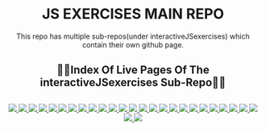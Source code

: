 <div align="center">
  <h1>JS EXERCISES MAIN REPO</h1>
  <p>This repo has multiple sub-repos(under interactiveJSexercises) which contain their own github page.</p>
  <h2>🔗📄Index Of Live Pages Of The interactiveJSexercises Sub-Repo📄🔗<h2>
</div>

<div align="center">
	<a href="https://ehkarabas.github.io/js-exercises/interactiveJSexercises/basicCalculator/">
		<img src="https://img.shields.io/badge/basic%20calculator-%23.svg?&style=for-the-badge&logo=www&logoColor=white%22&color=black">
	</a>
	<a href="https://ehkarabas.github.io/js-exercises/interactiveJSexercises/scheduleChecker/">
		<img src="https://img.shields.io/badge/schedule%20checker-%23.svg?&style=for-the-badge&logo=www&logoColor=white%22&color=black">
	</a>
	<a href="https://ehkarabas.github.io/js-exercises/interactiveJSexercises/increasedWageCalc/">
		<img src="https://img.shields.io/badge/increased%20wage%20calculator-%23.svg?&style=for-the-badge&logo=www&logoColor=white%22&color=black">
	</a>
	<a href="https://ehkarabas.github.io/js-exercises/interactiveJSexercises/creditEligibilityChecker/">
		<img src="https://img.shields.io/badge/credit%20eligibility%20checker-%23.svg?&style=for-the-badge&logo=www&logoColor=white%22&color=black">
	</a>
	<a href="https://ehkarabas.github.io/js-exercises/interactiveJSexercises/inputValidation/">
		<img src="https://img.shields.io/badge/input%20validation-%23.svg?&style=for-the-badge&logo=www&logoColor=white%22&color=black">
	</a>
	<a href="https://ehkarabas.github.io/js-exercises/interactiveJSexercises/averageCalculator/">
		<img src="https://img.shields.io/badge/average%20calculator-%23.svg?&style=for-the-badge&logo=www&logoColor=white%22&color=black">
	</a>
	<a href="https://ehkarabas.github.io/js-exercises/interactiveJSexercises/baseExponentCalculator/">
		<img src="https://img.shields.io/badge/base%20exponent%20calculator-%23.svg?&style=for-the-badge&logo=www&logoColor=white%22&color=black">
	</a>
	<a href="https://ehkarabas.github.io/js-exercises/interactiveJSexercises/digitCountCalculator/">
		<img src="https://img.shields.io/badge/digits%20count%20calculator-%23.svg?&style=for-the-badge&logo=www&logoColor=white%22&color=black">
	</a>
	<a href="https://ehkarabas.github.io/js-exercises/interactiveJSexercises/gradeAverageCalculator/">
		<img src="https://img.shields.io/badge/grade%20average%20calculator-%23.svg?&style=for-the-badge&logo=www&logoColor=white%22&color=black">
	</a>
	<a href="https://ehkarabas.github.io/js-exercises/interactiveJSexercises/primeFactorsCalculator/">
		<img src="https://img.shields.io/badge/prime%20factors%20calculator-%23.svg?&style=for-the-badge&logo=www&logoColor=white%22&color=black">
	</a>
	<a href="https://ehkarabas.github.io/js-exercises/interactiveJSexercises/numberGuessingGame/">
		<img src="https://img.shields.io/badge/number%20guessing%20game-%23.svg?&style=for-the-badge&logo=www&logoColor=white%22&color=black">
	</a>
	<a href="https://ehkarabas.github.io/js-exercises/interactiveJSexercises/closestPalindromicFinder/">
		<img src="https://img.shields.io/badge/closest%20palindromic-%23.svg?&style=for-the-badge&logo=www&logoColor=white%22&color=black">
	</a>
	<a href="https://ehkarabas.github.io/js-exercises/interactiveJSexercises/sentenceCapitalizer/">
		<img src="https://img.shields.io/badge/sentence%20capitalizer-%23.svg?&style=for-the-badge&logo=www&logoColor=white%22&color=black">
	</a>
	<a href="https://ehkarabas.github.io/js-exercises/interactiveJSexercises/emailPartialEncyription/">
		<img src="https://img.shields.io/badge/email%20encyription-%23.svg?&style=for-the-badge&logo=www&logoColor=white%22&color=black">
	</a>
	<a href="https://ehkarabas.github.io/js-exercises/interactiveJSexercises/arrayAverageCalculator/">
		<img src="https://img.shields.io/badge/avg%20calculator-%23.svg?&style=for-the-badge&logo=www&logoColor=white%22&color=black">
	</a>
	<a href="https://ehkarabas.github.io/js-exercises/interactiveJSexercises/digitsSorter/">
		<img src="https://img.shields.io/badge/digits%20sorter-%23.svg?&style=for-the-badge&logo=www&logoColor=white%22&color=black">
	</a>
	<a href="https://ehkarabas.github.io/js-exercises/interactiveJSexercises/consonantsFiltering/">
		<img src="https://img.shields.io/badge/letter%20filtering-%23.svg?&style=for-the-badge&logo=www&logoColor=white%22&color=black">
	</a>
	<a href="https://ehkarabas.github.io/js-exercises/interactiveJSexercises/repeatingOccurences/">
		<img src="https://img.shields.io/badge/nonunique%20finder-%23.svg?&style=for-the-badge&logo=www&logoColor=white%22&color=black">
	</a>
	<a href="https://ehkarabas.github.io/js-exercises/interactiveJSexercises/squareAndSum/">
		<img src="https://img.shields.io/badge/square&sum-%23.svg?&style=for-the-badge&logo=www&logoColor=white%22&color=black">
	</a>
	<a href="https://ehkarabas.github.io/js-exercises/interactiveJSexercises/keyboardKeyPress/">
		<img src="https://img.shields.io/badge/key%20press-%23.svg?&style=for-the-badge&logo=www&logoColor=white%22&color=black">
	</a>
	<a href="https://ehkarabas.github.io/js-exercises/interactiveJSexercises/randomBackgroundColor/">
		<img src="https://img.shields.io/badge/random%20bgcolor-%23.svg?&style=for-the-badge&logo=www&logoColor=white%22&color=black">
	</a>
	<a href="https://ehkarabas.github.io/js-exercises/interactiveJSexercises/numberGuessingGameAdv/">
		<img src="https://img.shields.io/badge/num%20guess%20adv-%23.svg?&style=for-the-badge&logo=www&logoColor=white%22&color=black">
	</a>
	<a href="https://ehkarabas.github.io/js-exercises/interactiveJSexercises/counters/">
		<img src="https://img.shields.io/badge/counters-%23.svg?&style=for-the-badge&logo=www&logoColor=white%22&color=black">
	</a>
	<a href="https://ehkarabas.github.io/js-exercises/interactiveJSexercises/rockPaperScissors/">
		<img src="https://img.shields.io/badge/rock%20paper%20scissors-%23.svg?&style=for-the-badge&logo=www&logoColor=white%22&color=black">
	</a>
	<a href="https://ehkarabas.github.io/js-exercises/interactiveJSexercises/toDoAdv/">
		<img src="https://img.shields.io/badge/to%20do%20adv-%23.svg?&style=for-the-badge&logo=www&logoColor=white%22&color=black">
	</a>
	<a href="https://ehkarabas.github.io/js-exercises/interactiveJSexercises/checkoutPage/">
		<img src="https://img.shields.io/badge/checkout%20page-%23.svg?&style=for-the-badge&logo=www&logoColor=white%22&color=black">
	</a>
	<a href="https://ehkarabas.github.io/js-exercises/interactiveJSexercises/romanNumerals/">
		<img src="https://img.shields.io/badge/decimal%202%20roman-%23.svg?&style=for-the-badge&logo=www&logoColor=white%22&color=black">
	</a>
</div>


